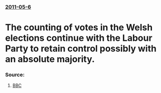 ### [2011-05-6](/news/2011/05/6/index.md)

# The counting of votes in the Welsh elections continue with the Labour Party to retain control possibly with an absolute majority. 




### Source:

1. [BBC](http://www.bbc.co.uk/news/uk-wales-13305375?utm_source=twitterfeed&utm_medium=twitter)

